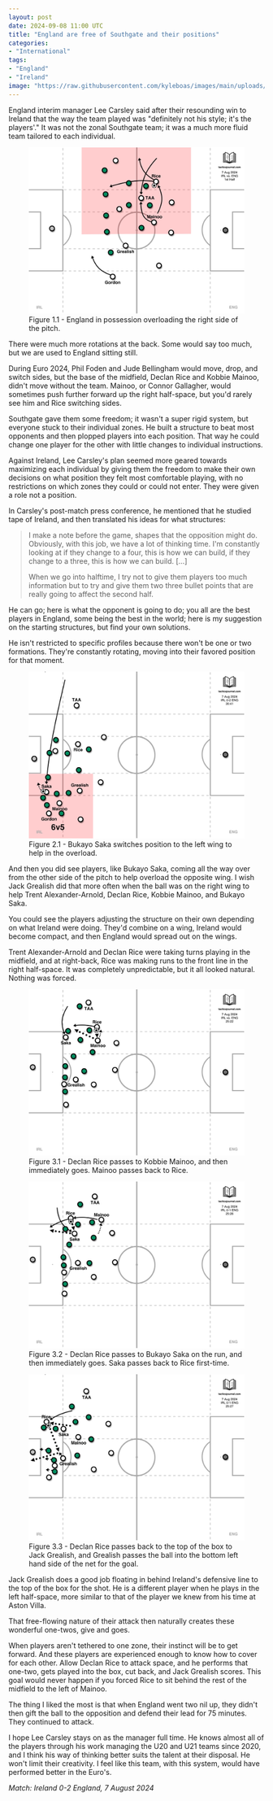```yaml
---
layout: post
date: 2024-09-08 11:00 UTC
title: "England are free of Southgate and their positions"
categories:
- "International"
tags:
- "England"
- "Ireland"
image: "https://raw.githubusercontent.com/kyleboas/images/main/uploads/2024/09/08/Image-08Sep2024_01:49:34.png"
---
```


England interim manager Lee Carsley said after their resounding win to Ireland that the way the team played was "definitely not his style; it's the players'." It was not the zonal Southgate team; it was a much more fluid team tailored to each individual.

<!---more---> 

<figure>
    <img src="https://raw.githubusercontent.com/kyleboas/images/main/uploads/2024/09/08/Image-08Sep2024_00:40:33.png">
    <figcaption>Figure 1.1 - England in possession overloading the right side of the pitch.</figcaption>
</figure>

There were much more rotations at the back. Some would say too much, but we are used to England sitting still.

During Euro 2024, Phil Foden and Jude Bellingham would move, drop, and switch sides, but the base of the midfield, Declan Rice and Kobbie Mainoo, didn't move without the team. Mainoo, or Connor Gallagher, would sometimes push further forward up the right half-space, but you'd rarely see him and Rice switching sides. 

Southgate gave them some freedom; it wasn't a super rigid system, but everyone stuck to their individual zones. He built a structure to beat most opponents and then plopped players into each position. That way he could change one player for the other with little changes to individual instructions.

Against Ireland, Lee Carsley's plan seemed more geared towards maximizing each individual by giving them the freedom to make their own decisions on what position they felt most comfortable playing, with no restrictions on which zones they could or could not enter. They were given a role not a position.

In Carsley's post-match press conference, he mentioned that he studied tape of Ireland, and then translated his ideas for what structures:


> I make a note before the game, shapes that the opposition might do. Obviously, with this job, we have a lot of thinking time. I'm constantly looking at if they change to a four, this is how we can build, if they change to a three, this is how we can build. [...] 
>  
> When we go into halftime, I try not to give them players too much information but to try and give them two three bullet points that are really going to affect the second half.

He can go; here is what the opponent is going to do; you all are the best players in England, some being the best in the world; here is my suggestion on the starting structures, but find your own solutions. 

He isn't restricted to specific profiles because there won't be one or two formations. They're constantly rotating, moving into their favored position for that moment.

<figure>
    <img src="https://raw.githubusercontent.com/kyleboas/images/main/uploads/2024/09/08/Image-08Sep2024_00:40:39.png">
    <figcaption>Figure 2.1 - Bukayo Saka switches position to the left wing to help in the overload.</figcaption>
</figure>

And then you did see players, like Bukayo Saka, coming all the way over from the other side of the pitch to help overload the opposite wing. I wish Jack Grealish did that more often when the ball was on the right wing to help Trent Alexander-Arnold, Declan Rice, Kobbie Mainoo, and Bukayo Saka.

You could see the players adjusting the structure on their own depending on what Ireland were doing. They'd combine on a wing, Ireland would become compact, and then England would spread out on the wings. 

Trent Alexander-Arnold and Declan Rice were taking turns playing in the midfield, and at right-back, Rice was making runs to the front line in the right half-space. It was completely unpredictable, but it all looked natural. Nothing was forced.

<figure>
    <img src="https://raw.githubusercontent.com/kyleboas/images/main/uploads/2024/09/08/Image-08Sep2024_00:40:35.png">
    <figcaption>Figure 3.1 - Declan Rice passes to Kobbie Mainoo, and then immediately goes. Mainoo passes back to Rice.</figcaption>
</figure>
<figure>
    <img src="https://raw.githubusercontent.com/kyleboas/images/main/uploads/2024/09/08/Image-08Sep2024_00:40:36.png">
    <figcaption>Figure 3.2 - Declan Rice passes to Bukayo Saka on the run, and then immediately goes. Saka passes back to Rice first-time.</figcaption>
</figure>
<figure>
    <img src="https://raw.githubusercontent.com/kyleboas/images/main/uploads/2024/09/08/Image-08Sep2024_00:40:38.png">
    <figcaption>Figure 3.3 - Declan Rice passes back to the top of the box to Jack Grealish, and Grealish passes the ball into the bottom left hand side of the net for the goal.</figcaption>
</figure>

Jack Grealish does a good job floating in behind Ireland's defensive line to the top of the box for the shot. He is a different player when he plays in the left half-space, more similar to that of the player we knew from his time at Aston Villa. 

That free-flowing nature of their attack then naturally creates these wonderful one-twos, give and goes. 

When players aren't tethered to one zone, their instinct will be to get forward. And these players are experienced enough to know how to cover for each other. Allow Declan Rice to attack space, and he performs that one-two, gets played into the box, cut back, and Jack Grealish scores. This goal would never happen if you forced Rice to sit behind the rest of the midfield to the left of Mainoo. 

The thing I liked the most is that when England went two nil up, they didn't then gift the ball to the opposition and defend their lead for 75 minutes. They continued to attack. 

I hope Lee Carsley stays on as the manager full time. He knows almost all of the players through his work managing the U20 and U21 teams since 2020, and I think his way of thinking better suits the talent at their disposal. He won't limit their creativity. I feel like this team, with this system, would have performed better in the Euro's.

*Match: Ireland 0-2 England, 7 August 2024*